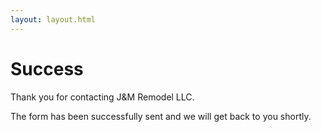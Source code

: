 ```yaml
---
layout: layout.html
---
```


<div class="container">
  <div class="eyebrow"></div>
  <h1>Success</h1>
  <p>Thank you for contacting J&M Remodel LLC.</p>
  <p>The form has been successfully sent and we will get back to you shortly.</p>
  </div>
</div>

